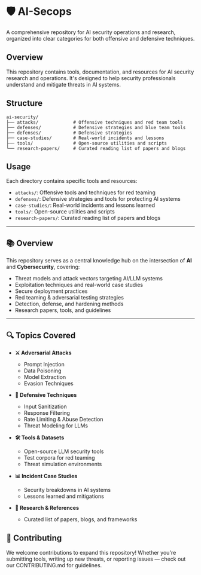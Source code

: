 # 🛡️ AI-Secops

A comprehensive repository for AI security operations and research, organized into clear categories for both offensive and defensive techniques.

## Overview

This repository contains tools, documentation, and resources for AI security research and operations. It's designed to help security professionals understand and mitigate threats in AI systems.

## Structure

```
ai-security/
├── attacks/             # Offensive techniques and red team tools
├── defenses/            # Defensive strategies and blue team tools
├── defenses/            # Defensive strategies
├── case-studies/        # Real-world incidents and lessons
├── tools/               # Open-source utilities and scripts
└── research-papers/     # Curated reading list of papers and blogs
```

## Usage

Each directory contains specific tools and resources:

- `attacks/`: Offensive tools and techniques for red teaming
- `defenses/`: Defensive strategies and tools for protecting AI systems
- `case-studies/`: Real-world incidents and lessons learned
- `tools/`: Open-source utilities and scripts
- `research-papers/`: Curated reading list of papers and blogs

---

## 📚 Overview

This repository serves as a central knowledge hub on the intersection of **AI** and **Cybersecurity**, covering:

- Threat models and attack vectors targeting AI/LLM systems
- Exploitation techniques and real-world case studies
- Secure deployment practices
- Red teaming & adversarial testing strategies
- Detection, defense, and hardening methods
- Research papers, tools, and guidelines

---

## 🔍 Topics Covered

- **⚔️ Adversarial Attacks**
  - Prompt Injection
  - Data Poisoning
  - Model Extraction
  - Evasion Techniques

- **🔐 Defensive Techniques**
  - Input Sanitization
  - Response Filtering
  - Rate Limiting & Abuse Detection
  - Threat Modeling for LLMs

- **🛠️ Tools & Datasets**
  - Open-source LLM security tools
  - Test corpora for red teaming
  - Threat simulation environments

- **📊 Incident Case Studies**
  - Security breakdowns in AI systems
  - Lessons learned and mitigations

- **📄 Research & References**
  - Curated list of papers, blogs, and frameworks

## 🙋 Contributing
  We welcome contributions to expand this repository! Whether you're submitting tools, writing up new threats, or reporting issues — check out our CONTRIBUTING.md for guidelines.
